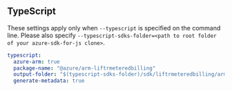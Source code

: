 ## TypeScript

These settings apply only when `--typescript` is specified on the command line.
Please also specify `--typescript-sdks-folder=<path to root folder of your azure-sdk-for-js clone>`.

``` yaml $(typescript)
typescript:
  azure-arm: true
  package-name: "@azure/arm-liftrmeteredbilling"
  output-folder: "$(typescript-sdks-folder)/sdk/liftrmeteredbilling/arm-liftrmeteredbilling"
  generate-metadata: true
```
